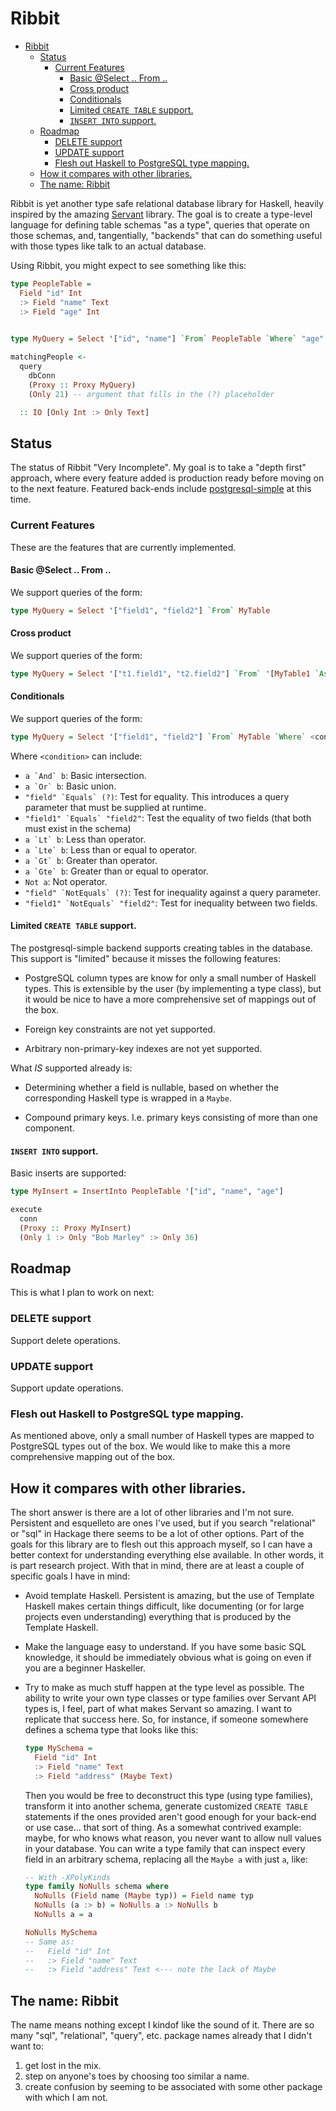 # Ribbit

- [Ribbit](#ribbit)
    - [Status](#status)
        - [Current Features](#current-features)
            - [Basic @Select .. From ..](#basic-select--from-)
            - [Cross product](#cross-product)
            - [Conditionals](#conditionals)
            - [Limited `CREATE TABLE` support.](#limited-create-table-support)
            - [`INSERT INTO` support.](#insert-into-support)
    - [Roadmap](#roadmap)
        - [DELETE support](#delete-support)
        - [UPDATE support](#update-support)
        - [Flesh out Haskell to PostgreSQL type mapping.](#flesh-out-haskell-to-postgresql-type-mapping)
    - [How it compares with other libraries.](#how-it-compares-with-other-libraries)
    - [The name: Ribbit](#the-name-ribbit)

Ribbit is yet another type safe relational database
library for Haskell, heavily inspired by the amazing
[Servant](http://hackage.haskell.org/package/servant) library. The goal
is to create a type-level language for defining table schemas "as a type",
queries that operate on those schemas, and, tangentially, "backends" that
can do something useful with those types like talk to an actual database.


Using Ribbit, you might expect to see something like this:

```haskell
type PeopleTable =
  Field "id" Int
  :> Field "name" Text
  :> Field "age" Int
  

type MyQuery = Select '["id", "name"] `From` PeopleTable `Where` "age" `Equals` (?)

matchingPeople <-
  query
    dbConn
    (Proxy :: Proxy MyQuery)
    (Only 21) -- argument that fills in the (?) placeholder

  :: IO [Only Int :> Only Text]

```

## Status

The status of Ribbit "Very Incomplete". My goal is to take a "depth
first" approach, where every feature added is production ready
before moving on to the next feature. Featured back-ends include
[postgresql-simple](https://hackage.haskell.org/package/postgresql-simple)
at this time.

### Current Features

These are the features that are currently implemented.

#### Basic @Select .. From ..

We support queries of the form:

```haskell
type MyQuery = Select '["field1", "field2"] `From` MyTable
```

#### Cross product

We support queries of the form:

```haskell
type MyQuery = Select '["t1.field1", "t2.field2"] `From` '[MyTable1 `As` "t1", MyTable2 `As` "t2"]
```

#### Conditionals

We support queries of the form:

```haskell
type MyQuery = Select '["field1", "field2"] `From` MyTable `Where` <condition>
```

Where ```<condition>``` can include:

- ```a `And` b```: Basic intersection.
- ```a `Or` b```: Basic union.
- ```"field" `Equals` (?)```: Test for equality. This introduces a query parameter that must be supplied at runtime.
- ```"field1" `Equals` "field2"```: Test the equality of two fields (that both must exist in the schema)
- ```a `Lt` b```: Less than operator.
- ```a `Lte` b```: Less than or equal to operator.
- ```a `Gt` b```: Greater than operator.
- ```a `Gte` b```: Greater than or equal to operator.
- ```Not a```: Not operator.
- ```"field" `NotEquals` (?)```: Test for inequality against a query parameter.
- ```"field1" `NotEquals` "field2"```: Test for inequality between two fields.

#### Limited `CREATE TABLE` support.

The postgresql-simple backend supports creating tables in the
database. This support is "limited" because it misses the following
features:

- PostgreSQL column types are know for only a small number of Haskell types.
  This is extensible by the user (by implementing a type class), but it would
  be nice to have a more comprehensive set of mappings out of the box.

- Foreign key constraints are not yet supported.

- Arbitrary non-primary-key indexes are not yet supported.

What *IS* supported already is:

- Determining whether a field is nullable, based on whether the corresponding
  Haskell type is wrapped in a `Maybe`.

- Compound primary keys. I.e. primary keys consisting of more than one
  component.

#### `INSERT INTO` support.

Basic inserts are supported:

```haskell
type MyInsert = InsertInto PeopleTable '["id", "name", "age"]

execute
  conn
  (Proxy :: Proxy MyInsert)
  (Only 1 :> Only "Bob Marley" :> Only 36)
```

## Roadmap

This is what I plan to work on next:

### DELETE support

Support delete operations.

### UPDATE support

Support update operations.

### Flesh out Haskell to PostgreSQL type mapping.

As mentioned above, only a small number of Haskell types are mapped
to PostgreSQL types out of the box. We would like to make this a more
comprehensive mapping out of the box.

## How it compares with other libraries.

The short answer is there are a lot of other libraries and I'm not sure.
Persistent and esquelleto are ones I've used, but if you search "relational" or
"sql" in Hackage there seems to be a lot of other options. Part of the goals
for this library are to flesh out this approach myself, so I can have a better
context for understanding everything else available. In other words, it is part
research project. With that in mind, there are at least a couple of specific
goals I have in mind:

- Avoid template Haskell. Persistent is amazing, but the use of Template
  Haskell makes certain things difficult, like documenting (or for large
  projects even understanding) everything that is produced by the Template
  Haskell.

- Make the language easy to understand. If you have some basic SQL knowledge,
  it should be immediately obvious what is going on even if you are a beginner
  Haskeller.

- Try to make as much stuff happen at the type level as possible. The ability
  to write your own type classes or type families over Servant API types is, I feel,
  part of what makes Servant so amazing. I want to replicate that success here.
  So, for instance, if someone somewhere defines a schema type that looks like
  this:

  ```haskell
  type MySchema =
    Field "id" Int
    :> Field "name" Text
    :> Field "address" (Maybe Text)
  ```

  Then you would be free to deconstruct this type (using type families),
  transform it into another schema, generate customized `CREATE TABLE`
  statements if the ones provided aren't good enough for your back-end or
  use case... that sort of thing. As a somewhat contrived example: maybe,
  for who knows what reason, you never want to allow null values in your
  database. You can write a type family that can inspect every field in
  an arbitrary schema, replacing all the `Maybe a` with just `a`, like:

  ```haskell
  -- With -XPolyKinds
  type family NoNulls schema where
    NoNulls (Field name (Maybe typ)) = Field name typ
    NoNulls (a :> b) = NoNulls a :> NoNulls b
    NoNulls a = a

  NoNulls MySchema 
  -- Same as:
  --   Field "id" Int
  --   :> Field "name" Text
  --   :> Field "address" Text <--- note the lack of Maybe
  ```


## The name: Ribbit

The name means nothing except I kindof like the sound of it. There are so many
"sql", "relational", "query", etc. package names already that I didn't want to:

1) get lost in the mix.
2) step on anyone's toes by choosing too similar a name.
3) create confusion by seeming to be associated with some other package with
   which I am not.

